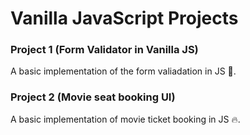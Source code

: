 # Vanilla JavaScript Projects

### Project 1 (Form Validator in Vanilla JS)

A basic implementation of the form valiadation in JS 🚀.

### Project 2 (Movie seat booking UI)

A basic implementation of movie ticket booking in JS 🔥.